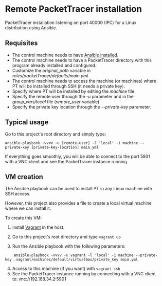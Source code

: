 # Remote PacketTracer installation
PacketTracer installation listening on port 40000 (IPC) for a Linux distribution using Ansible.

## Requisites

 * The control machine needs to have [Ansible installed](http://www.ansible.com).
 * The control machine needs to have a PacketTracer directory with this program already installed and configured.
  * Customize the _original\_path_ variable in _roles/packetTracer/defaults/main.yml_
 * The control machine needs to access the machine (or machines) where PT will be installed through SSH (it needs a private key).
  * Specify where PT will be installed by editing the _machine_ file. 
  * Specify the remote user through the _-u_ parameter and in the _group\_vars/local_ file (_remote\_user_ variable)
  * Specify the private key location through the _--private-key_ parameter.

## Typical usage

Go to this project's root directory and simply type:

    ansible-playbook -vvvv -u [remote-user] -l 'local' -i machine --private-key [private-key-location] main.yml

If everything goes smoothly, you will be able to connect to the port 5901 with a VNC client and see the PacketTracer instance running.

## VM creation

The Ansible playbook can be used to install PT in any Linux machine with SSH access.

However, this project also provides a file to create a local virtual machine where we can install it.

To create this VM:
 1. Install [Vagrant](https://www.vagrantup.com/) in the host.

 2. Go to this project's root directory and type ```vagrant up```
 
 3. Run the Ansible playbook with the following parameters:
```
    ansible-playbook -vvvv -u vagrant -l 'local' -i machine --private-key .vagrant/machines/default/virtualbox/private_key main.yml
```
 4. Access to this machine (if you want) with ```vagrant ssh```
 5. See the PacketTracer instance running by connecting with a VNC client to: vnc://192.168.34.2:5901
